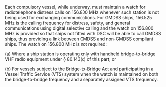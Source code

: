 Each compulsory vessel, while underway, must maintain a watch for radiotelephone distress calls on 156.800 MHz whenever such station is not being used for exchanging communications. For GMDSS ships, 156.525 MHz is the calling frequency for distress, safety, and general communications using digital selective calling and the watch on 156.800 MHz is provided so that ships not fitted with DSC will be able to call GMDSS ships, thus providing a link between GMDSS and non-GMDSS compliant ships. The watch on 156.800 MHz is not required:

(a) Where a ship station is operating only with handheld bridge-to-bridge VHF radio equipment under § 80.143(c) of this part; or

(b) For vessels subject to the Bridge-to-Bridge Act and participating in a Vessel Traffic Service (VTS) system when the watch is maintained on both the bridge-to-bridge frequency and a separately assigned VTS frequency.

